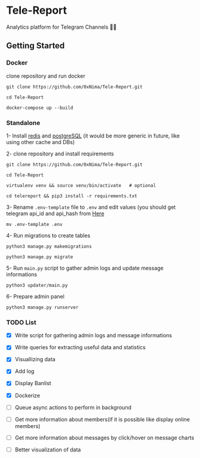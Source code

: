 # Tele-Report
Analytics platform for Telegram Channels 🚧👷


## Getting Started

### Docker
clone repository and run docker
```
git clone https://github.com/0xNima/Tele-Report.git

cd Tele-Report

docker-compose up --build
```

### Standalone 
1- Install [redis](https://redis.io/topics/quickstart) and [postgreSQL](https://www.postgresql.org/download/) (it would be more generic in future, like using other cache and DBs)

2- clone repository and install requirements
```
git clone https://github.com/0xNima/Tele-Report.git

cd Tele-Report

virtualenv venv && source venv/bin/activate   # optional

cd telereport && pip3 install -r requirements.txt

```
3- Rename `.env-template` file to `.env` and edit values (you should get telegram api_id and api_hash from [Here](https://my.telegram.org/auth?to=apps)
```
mv .env-template .env
```

4- Run migrations to create tables
```
python3 manage.py makemigrations

python3 manage.py migrate
```

5- Run `main.py` script to gather admin logs and update message informations
```
python3 updater/main.py
```

6- Prepare admin panel
```
python3 manage.py runserver
```

### TODO List

- [x] Write script for gathering admin logs and message informations
- [x] Write queries for extracting useful data and statistics
- [x] Visuallizing data
- [x] Add log
- [x] Display Banlist
- [x] Dockerize
- [ ] Queue async actions to perform in background
- [ ] Get more information about members(if it is possible like display online members)
- [ ] Get more information about messages by click/hover on message charts
- [ ] Better visualization of data

